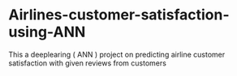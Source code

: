 # Airlines-customer-satisfaction-using-ANN

This a deeplearing ( ANN ) project on predicting airline customer satisfaction with given reviews from customers
